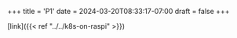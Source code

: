 +++
title = 'P1'
date = 2024-03-20T08:33:17-07:00
draft = false
+++

[link]({{< ref "../../k8s-on-raspi" >}})
